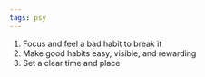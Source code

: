 ```yaml
---
tags: psy
---
```



1. Focus and feel a bad habit to break it  
2. Make good habits easy, visible, and rewarding 
3. Set a clear time and place  






